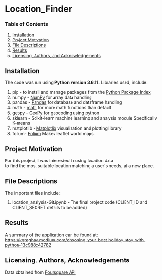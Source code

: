 # Location_Finder

### Table of Contents

1. [Installation](#installation)
2. [Project Motivation](#motivation)
3. [File Descriptions](#files)
4. [Results](#results)
5. [Licensing, Authors, and Acknowledgements](#licensing)

## Installation <a name="installation"></a>

The code was run using <b>Python version 3.6.11.</b> Libraries used, include: <br>
1. pip - to install and manage packages from the [Python Package Index](https://pypi.org/)
2. numpy - [NumPy](https://numpy.org/) for array data handling
3. pandas - [Pandas](https://pandas.pydata.org/) for database and dataframe handling
4. math - [math](https://docs.python.org/3/library/math.html) for more math functions than default
5. geopy - [GeoPy](https://geopy.readthedocs.io/en/stable/) for geocoding using python
6. sklearn - [Scikit-learn](https://scikit-learn.org/stable/)  machine learning and analysis module 
                Specifically K-means
7. matplotlib - [Matplotlib](https://matplotlib.org/) visualization and plotting library
8. folium- [Folium](https://python-visualization.github.io/folium/) Makes leaflet world maps

## Project Motivation<a name="motivation"></a>

For this project, I was interested in using location data <br>
to find the most suitable location matching a user's needs, at a new place.

## File Descriptions <a name="files"></a>

The important files include: <br>
1. location_analysis-Git.ipynb - The final project code (CLIENT_ID and CLIENT_SECRET details to be added)

## Results<a name="results"></a>

A summary of the application can be found at: https://kgraghav.medium.com/choosing-your-best-holiday-stay-with-python-13c988c42782

## Licensing, Authors, Acknowledgements<a name="licensing"></a>

Data obtained from [Foursquare API](https://developer.foursquare.com/) 

